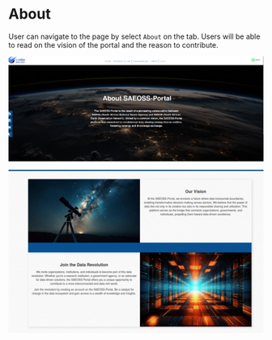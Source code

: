 # About

User can navigate to the page by select `About` on the tab. Users will be able to read on the vision of the portal and the reason to contribute.

![about](img/about-page-1.png)

![vision](img/about-page-2.png)
